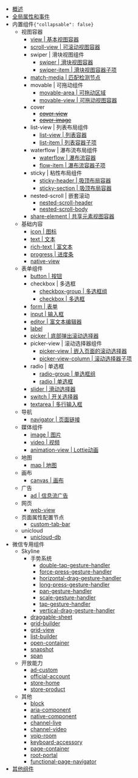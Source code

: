 * [概述](README.md)
* [全局属性和事件](common.md)
* 内置组件```{"collapsable": false}```
  * 视图容器
    * [view | 基本视图容器](view.md)
    * [scroll-view | 可滚动视图容器](scroll-view.md)
    * swiper | 滑块视图组件
      * [swiper | 滑块视图容器](swiper.md)
      * [swiper-item | 滑块视图容器子项](swiper-item.md)
    * [match-media | 匹配检测节点](match-media.md)
    * movable | 可拖动组件
      * [movable-area | 可拖动区域](movable-area.md)
      * [movable-view | 可拖动视图容器](movable-view.md)
    * cover
      * [~~cover-view~~](cover-view.md)
      * [~~cover-image~~](cover-image.md)
    * list-view | 列表布局组件
      * [list-view | 列表容器](list-view.md)
      * [list-item | 列表容器子项](list-item.md)
    * waterflow | 瀑布流布局组件
      * [waterflow | 瀑布流容器](waterflow.md)
      * [flow-item | 瀑布流容器子项](flow-item.md)
    * sticky | 粘性布局组件
      * [sticky-header | 吸顶布局容器](sticky-header.md)
      * [sticky-section | 吸顶布局容器](sticky-section.md)
    * nested-scroll | 嵌套滚动
      * [nested-scroll-header](nested-scroll-header.md)
      * [nested-scroll-body](nested-scroll-body.md)
    * [share-element | 共享元素视图容器](share-element.md)
  * 基础内容
    * [icon | 图标](icon.md)
    * [text | 文本](text.md)
    * [rich-text | 富文本](rich-text.md)
    * [progress | 进度条](progress.md)
    * [native-view](native-view.md)
  * 表单组件
    * [button | 按钮](button.md)
    * checkbox | 多选框
      * [checkbox-group | 多选框组](checkbox-group.md)
      * [checkbox | 多选框](checkbox.md)
    * [form | 表单](form.md)
    * [input | 输入框](input.md)
    * [editor | 富文本编辑器](editor.md)
    * [label](label.md)
    * [picker | 底部弹出滚动选择器](picker.md)
    * picker-view | 滚动选择器组件
      * [picker-view | 嵌入页面的滚动选择器](picker-view.md)
      * [picker-view-column | 滚动选择器子项](picker-view-column.md)
    * radio | 单选框
      * [radio-group | 单选框组](radio-group.md)
      * [radio | 单选框](radio.md)
    * [slider | 滑动选择器](slider.md)
    * [switch | 开关选择器](switch.md)
    * [textarea | 多行输入框](textarea.md)
  * 导航
    * [navigator | 页面链接](navigator.md)
  * 媒体组件
    * [image | 图片](image.md)
    * [video | 视频](video.md)
    * [animation-view | Lottie动画](animation-view.md)
    <!-- * [camera | 相机](camera.md) -->
  * 地图
    * [map | 地图](map.md)
  * 画布
    * [canvas | 画布](canvas.md)
  * 广告
    * [ad | 信息流广告](ad.md)
  * 网页
    * [web-view](web-view.md)
  * 页面属性配置节点
    * [custom-tab-bar](custom-tab-bar.md)
  * unicloud
    * [unicloud-db](unicloud-db.md)
* 微信专用组件
  * Skyline
    * 手势系统
      * [double-tap-gesture-handler](double-tap-gesture-handler.md)
      * [force-press-gesture-handler](force-press-gesture-handler.md)
      * [horizontal-drag-gesture-handler](horizontal-drag-gesture-handler.md)
      * [long-press-gesture-handler](long-press-gesture-handler.md)
      * [pan-gesture-handler](pan-gesture-handler.md)
      * [scale-gesture-handler](scale-gesture-handler.md)
      * [tap-gesture-handler](tap-gesture-handler.md)
      * [vertical-drag-gesture-handler](vertical-drag-gesture-handler.md)
    * [draggable-sheet](draggable-sheet.md)
    * [grid-builder](grid-builder.md)
    * [grid-view](grid-view.md)
    * [list-builder](list-builder.md)
    * [open-container](open-container.md)
    * [snapshot](snapshot.md)
    * [span](span.md)
  * 开放能力
    * [ad-custom](ad-custom.md)
    * [official-account](official-account.md)
    * [store-home](store-home.md)
    * [store-product](store-product.md)
  * 其他
    * [block](block.md)
    * [aria-component](aria-component.md)
    * [native-component](native-component.md)
    * [channel-live](channel-live.md)
    * [channel-video](channel-video.md)
    * [voip-room](voip-room.md)
    * [keyboard-accessory](keyboard-accessory.md)
    * [page-container](page-container.md)
    * [root-portal](root-portal.md)
    * [functional-page-navigator](functional-page-navigator.md)
* [其他组件](unsupport.md)
